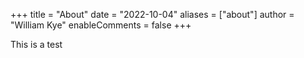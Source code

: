 +++
title = "About"
date = "2022-10-04"
aliases = ["about"]
author = "William Kye"
enableComments = false
+++

This is a test
